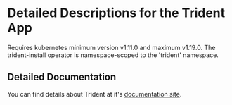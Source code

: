 # Detailed Descriptions for the Trident App

Requires kubernetes minimum version v1.11.0 and maximum v1.19.0.
The trident-install operator is namespace-scoped to the 'trident' namespace.

## Detailed Documentation

You can find details about Trident at it's [documentation site](https://netapp-trident.readthedocs.io/en/stable-v20.10/).
